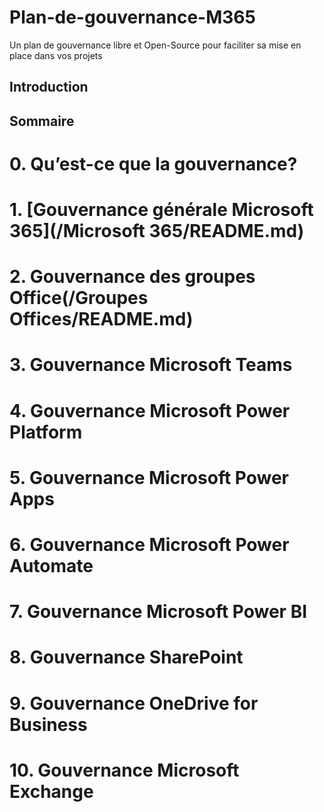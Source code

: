 # Plan-de-gouvernance-M365
Un plan de gouvernance libre et Open-Source pour faciliter sa mise en place dans vos projets

## Introduction

## Sommaire




# 0. Qu’est-ce que la gouvernance?

# 1. [Gouvernance générale Microsoft 365](/Microsoft 365/README.md)

# 2. Gouvernance des groupes Office(/Groupes Offices/README.md)

# 3. Gouvernance Microsoft Teams

# 4. Gouvernance Microsoft Power Platform

# 5. Gouvernance Microsoft Power Apps

# 6. Gouvernance Microsoft Power Automate

# 7. Gouvernance Microsoft Power BI

# 8. Gouvernance SharePoint

# 9. Gouvernance OneDrive for Business

# 10. Gouvernance Microsoft Exchange


